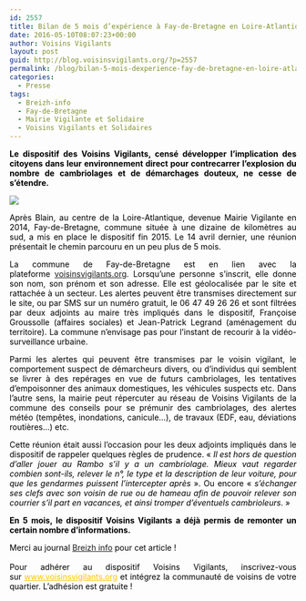 ```yaml
---
id: 2557
title: Bilan de 5 mois d’expérience à Fay-de-Bretagne en Loire-Atlantique
date: 2016-05-10T08:07:23+00:00
author: Voisins Vigilants
layout: post
guid: http://blog.voisinsvigilants.org/?p=2557
permalink: /blog/bilan-5-mois-dexperience-fay-de-bretagne-en-loire-atlantique/
categories:
  - Presse
tags:
  - Breizh-info
  - Fay-de-Bretagne
  - Mairie Vigilante et Solidaire
  - Voisins Vigilants et Solidaires
---
```

<p style="color: #000000; text-align: justify;">
  <strong>Le dispositif des Voisins Vigilants, censé développer l’implication des citoyens dans leur environnement direct pour contrecarrer l’explosion du nombre de cambriolages et de démarchages douteux, ne cesse de s’étendre.</strong>
</p>

[<img class="aligncenter" src="./../../images/sites/5/2016/05/la-mairie-vigilante-la-rencontre-des-citoyens1.jpg" />](./../../images/sites/5/2016/05/la-mairie-vigilante-la-rencontre-des-citoyens1.jpg)
  

<p style="color: #000000; text-align: justify;">
  Après Blain, au centre de la Loire-Atlantique, devenue Mairie Vigilante en 2014, Fay-de-Bretagne, commune située à une dizaine de kilomètres au sud, a mis en place le dispositif fin 2015. Le 14 avril dernier, une réunion présentait le chemin parcouru en un peu plus de 5 mois.
</p>

<p style="color: #000000; text-align: justify;">
  La commune de Fay-de-Bretagne est en lien avec la plateforme <a href="http://www.voisinsvigilants.org">voisinsvigilants.org</a>. Lorsqu’une personne s’inscrit, elle donne son nom, son prénom et son adresse. Elle est géolocalisée par le site et rattachée à un secteur. Les alertes peuvent être transmises directement sur le site, ou par SMS sur un numéro gratuit, le 06 47 49 26 26 et sont filtrées par deux adjoints au maire très impliqués dans le dispositif, Françoise Groussolle (affaires sociales) et Jean-Patrick Legrand (aménagement du territoire). La commune n’envisage pas pour l’instant de recourir à la vidéo-surveillance urbaine.
</p>

<p style="color: #000000; text-align: justify;">
  Parmi les alertes qui peuvent être transmises par le voisin vigilant, le comportement suspect de démarcheurs divers, ou d’individus qui semblent se livrer à des repérages en vue de futurs cambriolages, les tentatives d’empoisonner des animaux domestiques, les véhicules suspects etc. Dans l’autre sens, la mairie peut répercuter au réseau de Voisins Vigilants de la commune des conseils pour se prémunir des cambriolages, des alertes météo (tempêtes, inondations, canicule…), de travaux (EDF, eau, déviations routières…) etc.
</p>

<p style="color: #000000; text-align: justify;">
  Cette réunion était aussi l’occasion pour les deux adjoints impliqués dans le dispositif de rappeler quelques règles de prudence. «<i> Il est hors de question d’aller jouer au Rambo s’il y a un cambriolage. Mieux vaut regarder combien sont-ils, relever le n°, le type et la description de leur voiture, pour que les gendarmes puissent l’intercepter après</i> ». Ou encore «<i> s’échanger ses clefs avec son voisin</i> <em>de rue ou de hameau afin de pouvoir relever son courrier s’il part en vacances, et ainsi tromper d’éventuels cambrioleurs</em>. »
</p>

<p style="color: #000000; text-align: justify;">
  <strong>En 5 mois, le dispositif Voisins Vigilants a déjà permis de remonter un certain nombre d’informations.</strong>
</p>

<div class="detailArticlePub p402_hide" style="font-weight: inherit; font-style: inherit; color: #464646;">
  <div class="detailArticlePub p402_hide" style="font-weight: inherit; font-style: inherit; text-align: justify;">
    <span style="font-weight: inherit; font-style: inherit;"><span style="font-weight: inherit; font-style: inherit;"><span style="color: #000000;">Merci au journal</span> <a href="http://www.breizh-info.com/2016/04/27/42595/voisins-vigilants-bilan-de-6-mois-dexperience-a-fay-de-bretagne-loire-atlantique">Breizh info</a></span></span> <span style="font-weight: inherit; font-style: inherit; color: #000000;">pour cet article !</span>
  </div>
  
  <div class="detailArticlePub p402_hide" style="font-weight: inherit; font-style: inherit; text-align: justify;">
    <span style="font-weight: inherit; font-style: inherit; color: #ffffff;">voisins</span>
  </div>
  
  <div class="detailArticlePub p402_hide" style="font-weight: inherit; font-style: inherit; text-align: justify;">
    <span style="font-weight: inherit; font-style: inherit; color: #000000;">Pour adhérer au dispositif Voisins Vigilants, inscrivez-vous sur</span> <a style="font-weight: inherit; font-style: inherit; color: #fbc400;" href="http://www.voisinsvigilants.org/">www.voisinsvigilants.org</a> <span style="font-weight: inherit; font-style: inherit; color: #000000;">et intégrez la communauté de voisins de votre quartier. L’adhésion est gratuite !</span>
  </div>
</div>
